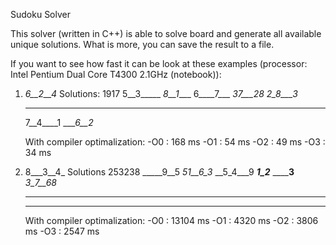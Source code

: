 Sudoku Solver

This solver (written in C++) is able to solve board and generate all available
unique solutions. What is more, you can save the result to a file.

If you want to see how fast it can be look at these examples
(processor: Intel Pentium Dual Core T4300 2.1GHz (notebook)):

1)	_6__2__4_				Solutions: 1917
	5__3_____
	_8__1____
	6____7___
	_37___28_
	_2_8___3_
	_________
	7__4____1
	____6__2_
	
	With compiler optimalization:
		-O0 : 168 ms
		-O1 : 54 ms
		-O2 : 49 ms
		-O3 : 34 ms
		
2)  8___3__4_				Solutions 253238
    _____9__5
	_51__6_3_
	__5_4___9
	___1_2___
	______3__
	_3_7__68_
	_________
	_________
	
	With compiler optimalization:
		-O0 : 13104 ms
		-O1 : 4320 ms
		-O2 : 3806 ms
		-O3 : 2547 ms
